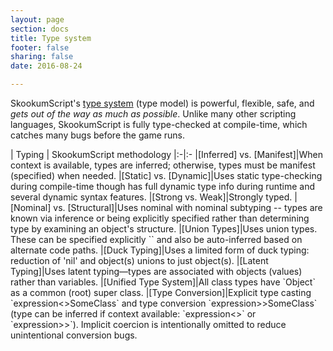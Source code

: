 ```yaml
---
layout: page
section: docs
title: Type system
footer: false
sharing: false
date: 2016-08-24

---
```


SkookumScript's [type system](http://en.wikipedia.org/wiki/Type_system) (type model) is powerful, flexible, safe, and *gets out of the way as much as possible*. Unlike many other scripting languages, SkookumScript is fully type-checked at compile-time, which catches many bugs before the game runs.

<div class="table-wrap" markdown="block">
| Typing | SkookumScript methodology
|:-|:-
|[Inferred] vs. [Manifest]|When context is available, types are inferred; otherwise, types must be manifest (specified) when needed.
|[Static] vs. [Dynamic]|Uses static type-checking during compile-time though has full dynamic type info during runtime and several dynamic syntax features.
|[Strong vs. Weak]|Strongly typed.
|[Nominal] vs. [Structural]|Uses nominal with nominal subtyping -- types are known via inference or being explicitly specified rather than determining type by examining an object's structure.
|[Union Types]|Uses union types. These can be specified explicitly `<Class1|Class2>` and also be auto-inferred based on alternate code paths.
|[Duck Typing]|Uses a limited form of duck typing: reduction of 'nil' and object(s) unions to just object(s).
|[Latent Typing]|Uses latent typing—types are associated with objects (values) rather than variables.
|[Unified Type System]|All class types have `Object` as a common (root) super class.
|[Type Conversion]|Explicit type casting `expression<>SomeClass` and type conversion `expression>>SomeClass` (type can be inferred if context available: `expression<>` or `expression>>`). Implicit coercion is intentionally omitted to reduce unintentional conversion bugs.
    
</div>

[Astro]: http://www.joelonsoftware.com/articles/fog0000000018.html "Joel On Software article on 'Architecture Astronauts'"
[Castle in the Sky]: http://www.imdb.com/title/tt0092067/ "IMDB listing for 'Castle in the Sky'"
[closures]: /docs/v3.0/lang/syntax/#closure "Closure - SkookumScript syntax"
[Conan Reis]: /about/team/#conan-reis "Conan Reis on Team page"
[dict-skookum]: http://dictionary.reference.com/browse/skookum "Dictionary.com entry for 'skookum'"
[DogFood]: http://en.wikipedia.org/wiki/Eat_your_own_dogfood "Wikipedia article on 'eat your own dogfood'"
[Duck Typing]: http://en.wikipedia.org/wiki/Duck_typing
[Dynamic]: http://en.wikipedia.org/wiki/Type_system#Dynamic_type-checking_and_runtime_type_information
[ergo]: /about/origin/#ergo "Ancestor language: Ergo"
[forum]: https://skookum.chat "The Official SkookumScript Community Forum"
[Inferred]: http://en.wikipedia.org/wiki/Type_inference
[interfaces and protocols]: http://en.wikipedia.org/wiki/Protocol_%28object-oriented_programming%29 "Wikipedia article on 'interfaces and protocols'"
[Latent Typing]: http://en.wikipedia.org/wiki/Latent_typing
[Manifest]: http://en.wikipedia.org/wiki/Manifest_typing
[mixin]: http://en.wikipedia.org/wiki/Mixin "Wikipedia article on 'mixins'"
[multiple inheritance]: http://en.wikipedia.org/wiki/Multiple_inheritance "Wikipedia article on 'multiple inheritance'"
[Nominal]: http://en.wikipedia.org/wiki/Nominative_type_system
[origin]: /about/origin/ "SkookumScript's Origins"
[REPL]: http://en.wikipedia.org/wiki/REPL "Wikipedia article on 'read-eval-print loop'"
[Sleeping Dogs]: /about/#sleeping-dogs "SkookumScript Showcase: Sleeping Dogs"
[skookum-wiki]: http://en.wikipedia.org/wiki/Skookum#Principal_meaning "Wikipedia article on meaning of the word 'skookum'"
[Static]: http://en.wikipedia.org/wiki/Type_system#Static_type-checking
[Strong vs. Weak]: http://en.wikipedia.org/wiki/Strong_and_weak_typing
[Structural]: http://en.wikipedia.org/wiki/Structural_type_system
[team]: /about/team/ "The SkookumScript Team"
[testimonials]: /about/testimonials/ "SkookumScript Testimonials"
[traits]: http://en.wikipedia.org/wiki/Trait_%28computer_programming%29 "Wikipedia article on 'traits'"
[Triad Wars]: http://www.unitedfrontgames.com/games/triad-wars/ "Triad Wars - massively multiplayer open-world action adventure"
[Twit]: https://twitter.com/SkookumScript "SkookumScript - Twitter Page"
[Type Conversion]: http://en.wikipedia.org/wiki/Type_conversion
[UE4blog]: /blog/categories/unreal/ "SkookumScript Unreal Engine 4 plugin blog posts"
[Unified Type System]: http://en.wikipedia.org/wiki/Type_system#Unified_type_system
[Union Types]: http://en.wikipedia.org/wiki/Union_type
[United Front Games]: http://www.unitedfrontgames.com "United Front Games - Website"
